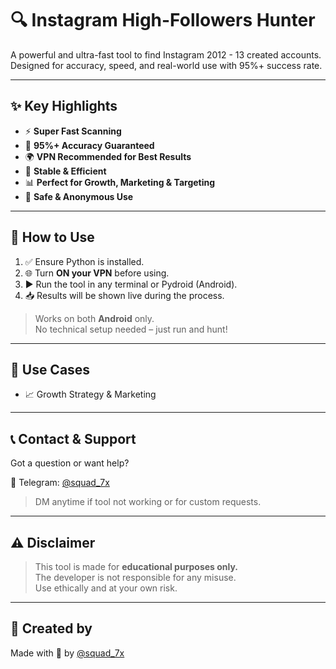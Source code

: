 # 🔍 Instagram High-Followers Hunter

A powerful and ultra-fast tool to find Instagram 2012 - 13 created accounts.  
Designed for accuracy, speed, and real-world use with 95%+ success rate.  

---

## ✨ Key Highlights

- ⚡ **Super Fast Scanning**
- 🎯 **95%+ Accuracy Guaranteed**
- 🌍 **VPN Recommended for Best Results**
- 🔄 **Stable & Efficient**
- 📊 **Perfect for Growth, Marketing & Targeting**
- 🔐 **Safe & Anonymous Use**

---

## 🧾 How to Use

1. ✅ Ensure Python is installed.
2. 🌐 Turn **ON your VPN** before using.
3. ▶️ Run the tool in any terminal or Pydroid (Android).
4. 📥 Results will be shown live during the process.

> Works on both **Android** only.  
> No technical setup needed – just run and hunt!

---

## 🧠 Use Cases

- 📈 Growth Strategy & Marketing
---

## 📞 Contact & Support

Got a question or want help?

📲 Telegram: [@squad_7x](https://t.me/squad_7x)

> DM anytime if tool not working or for custom requests.

---

## ⚠️ Disclaimer

> This tool is made for **educational purposes only.**  
> The developer is not responsible for any misuse.  
> Use ethically and at your own risk.

---

## 👑 Created by

Made with 🖤 by [@squad_7x](https://t.me/squad_7x)